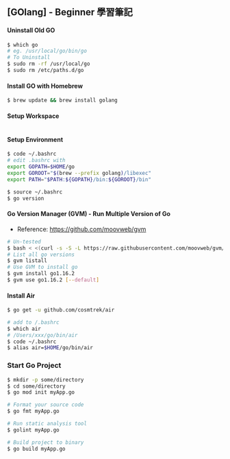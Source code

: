 ## [GOlang] - Beginner  學習筆記



#### Uninstall Old GO

```bash
$ which go
# eg. /usr/local/go/bin/go
# To Uninstall
$ sudo rm -rf /usr/local/go
$ sudo rm /etc/paths.d/go

```



#### Install GO with Homebrew

```bash
$ brew update && brew install golang
```



#### Setup Workspace

```bash

```



#### Setup Environment

```bash
$ code ~/.bashrc
# edit .bashrc with
export GOPATH=$HOME/go
export GOROOT="$(brew --prefix golang)/libexec"
export PATH="$PATH:${GOPATH}/bin:${GOROOT}/bin"

$ source ~/.bashrc
$ go version

```



#### Go Version Manager (GVM) - Run Multiple Version of Go

* Reference: https://github.com/moovweb/gvm

```bash
# Un-tested
$ bash < <(curl -s -S -L https://raw.githubusercontent.com/moovweb/gvm/master/binscripts/gvm-installer)
# List all go versions
$ gvm listall
# Use GVM to install go 
$ gvm install go1.16.2
$ gvm use go1.16.2 [--default]
```



#### Install Air

```bash
$ go get -u github.com/cosmtrek/air

# add to /.bashrc
$ which air
# /Users/xxx/go/bin/air
$ code ~/.bashrc
$ alias air=$HOME/go/bin/air
```



### Start Go Project

```bash
$ mkdir -p some/directory
$ cd some/directory
$ go mod init myApp.go

# Format your source code
$ go fmt myApp.go

# Run static analysis tool
$ golint myApp.go

# Build project to binary
$ go build myApp.go

```

